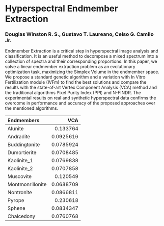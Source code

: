 # Hyperspectral Endmember Extraction

### Douglas Winston R. S., Gustavo T. Laureano, Celso G. Camilo Jr.

Endmember Extraction is a critical step in hyperspectral image analysis and classification. It is an useful method to decompose a mixed spectrum into a collection of spectra and their corresponding proportions. In this paper, we solve a linear endmember extraction problem as an evolutionary optimization task, maximizing the Simplex Volume in the endmember space. We propose a standard genetic algorithm and a variation with In Vitro Fertilization module (IVFm) to find the best solutions and compare the results with the state-of-art Vertex Component Analysis (VCA) method and the traditional algorithms Pixel Purity Index (PPI) and N-FINDR. The experimental results on real and synthetic hyperspectral data confirms the overcome in performance and accuracy of the proposed approaches over the mentioned algorithms.

| Endmembers       |       VCA |
|:-----------------|----------:|
| Alunite          | 0.133764  |
| Andradite        | 0.0925616 |
| Buddingtonite    | 0.0785924 |
| Dumortierite     | 0.0708485 |
| Kaolinite_1      | 0.0769838 |
| Kaolinite_2      | 0.0707858 |
| Muscovite        | 0.120549  |
| Montmonrillonite | 0.0688709 |
| Nontronite       | 0.0866811 |
| Pyrope           | 0.230618  |
| Sphene           | 0.0834347 |
| Chalcedony       | 0.0760768 |

